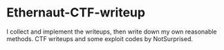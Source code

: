 # Ethernaut-CTF-writeup
I collect and implement the writeups, then write down my own reasonable methods. CTF writeups and some exploit codes by NotSurprised.
